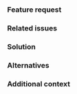 ### Feature request
<!-- 
Please descire your feature below 
-->

### Related issues
<!-- 
When your feature is related to a problem you face describe it below.
I'm always frustrated when [...]
 -->

### Solution
<!--
How should this be implemented?
The more information you give the better.
Make lists where possible
-->

### Alternatives
<!--
Describe alternatives you've considered.
A clear and concise description of any alternative solutions or features you've considered.
-->

### Additional context 
<!--
Add any other context or screenshots about the feature request here.
-->
